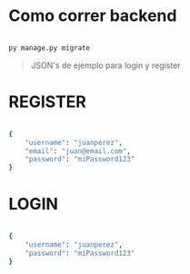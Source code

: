 # Como correr backend

```bash

py manage.py migrate

```

> JSON's de ejemplo para login y register

# REGISTER


```bash

{
    "username": "juanperez",
    "email": "juan@email.com",
    "password": "miPassword123"
}

```

# LOGIN

```bash

{
    "username": "juanperez",
    "password": "miPassword123"
}

```
